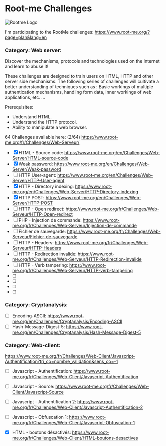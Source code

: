 # Root-me Challenges

![Rootme Logo](https://www.georgestaupin.com/wp-content/uploads/2020/01/rootMe-logo1.png)   

I'm participating to the RootMe challenges: https://www.root-me.org/?page=plan&lang=en

### Category: Web server:

Discover the mechanisms, protocols and technologies used on the Internet and learn to abuse it!

These challenges are designed to train users on HTML, HTTP and other server side mechanisms. The following series of challenges will cultivate a better understanding of techniques such as : Basic workings of multiple authentication mechanisms, handling form data, inner workings of web applications, etc. ...

Prerequisites:
- Understand HTML.
- Understand the HTTP protocol.
- Ability to manipulate a web browser.

64 Challenges available here: (2/64)
https://www.root-me.org/fr/Challenges/Web-Serveur/


- [x] HTML - Source code: https://www.root-me.org/en/Challenges/Web-Server/HTML-source-code
- [x] Weak password: https://www.root-me.org/en/Challenges/Web-Server/Weak-password
- [ ] HTTP User-agent: https://www.root-me.org/en/Challenges/Web-Server/HTTP-User-agent
- [x] HTTP - Directory indexing: https://www.root-me.org/en/Challenges/Web-Server/HTTP-Directory-indexing
- [x] HTTP POST: https://www.root-me.org/en/Challenges/Web-Server/HTTP-POST
- [ ] HTTP - Open redirect: https://www.root-me.org/fr/Challenges/Web-Serveur/HTTP-Open-redirect
- [ ] PHP - Injection de commande: https://www.root-me.org/fr/Challenges/Web-Serveur/Injection-de-commande
- [ ] Fichier de sauvegarde: https://www.root-me.org/fr/Challenges/Web-Serveur/Fichier-de-sauvegarde
- [ ] HTTP - Headers: https://www.root-me.org/fr/Challenges/Web-Serveur/HTTP-Headers
- [ ] HTTP - Redirection invalide: https://www.root-me.org/fr/Challenges/Web-Serveur/HTTP-Redirection-invalide
- [ ] HTTP - Verb tampering: https://www.root-me.org/fr/Challenges/Web-Serveur/HTTP-verb-tampering
- [ ] 
- [ ] 
- [ ] 
- [ ] 


### Category: Cryptanalysis:
- [ ] Encoding-ASCII: https://www.root-me.org/en/Challenges/Cryptanalysis/Encoding-ASCII
- [ ] Hash-Message-Digest-5: https://www.root-me.org/en/Challenges/Cryptanalysis/Hash-Message-Digest-5

### Category: Web-client:

https://www.root-me.org/fr/Challenges/Web-Client/Javascript-Authentification?tri_co=nombre_validation&sens_co=-1
- [ ] Javascript - Authentification: https://www.root-me.org/fr/Challenges/Web-Client/Javascript-Authentification
- [ ] Javascript - Source: https://www.root-me.org/fr/Challenges/Web-Client/Javascript-Source
- [ ] Javascript - Authentification 2: https://www.root-me.org/fr/Challenges/Web-Client/Javascript-Authentification-2
- [ ] Javascript - Obfuscation 1: https://www.root-me.org/fr/Challenges/Web-Client/Javascript-Obfuscation-1
- [x] HTML - boutons désactivés: https://www.root-me.org/fr/Challenges/Web-Client/HTML-boutons-desactives

